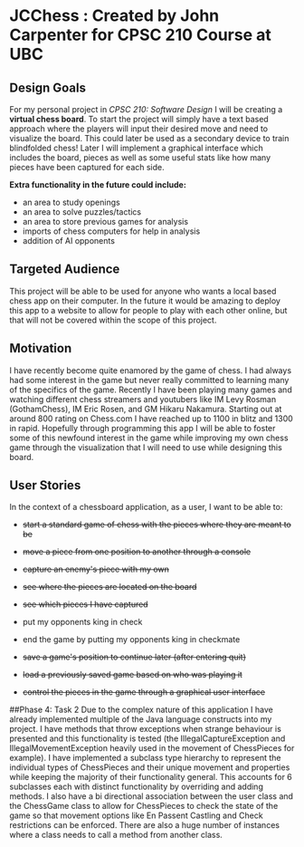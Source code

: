 # JCChess : Created by John Carpenter for CPSC 210 Course at UBC

## Design Goals


For my personal project in *CPSC 210: Software Design* I will be creating a **virtual chess board**.
To start the project will simply have a text based approach where the players will input their desired
move and need to visualize the board. This could later be used as a secondary device to train blindfolded
chess! Later I will implement a graphical interface which includes the board, pieces as well as some
useful stats like how many pieces have been captured for each side. 

**Extra functionality in the future could include:**
 - an area to study openings
 - an area to solve puzzles/tactics
 - an area to store previous games for analysis
 - imports of chess computers for help in analysis
 - addition of AI opponents

## Targeted Audience
This project will be able to be used for anyone who wants a local based chess app on their computer. In
the future it would be amazing to deploy this app to a website to allow for people to play with each other
online, but that will not be covered within the scope of this project. 

## Motivation

I have recently become quite enamored by the game of chess. I had always had some interest in the game
but never really committed to learning many of the specifics of the game. Recently I have been playing
many games and watching different chess streamers and youtubers like IM Levy Rosman (GothamChess), 
IM Eric Rosen, and GM Hikaru Nakamura. Starting out at around 800 rating on Chess.com I have reached up
to 1100 in blitz and 1300 in rapid. Hopefully through programming this app I will be able to foster 
some of this newfound interest in the game while improving my own chess game through the visualization 
that I will need to use while designing this board.

## User Stories

In the context of a chessboard application, as a user, I want to be able to:
 - ~~start a standard game of chess with the pieces where they are meant to be~~
 - ~~move a piece from one position to another through a console~~
 - ~~capture an enemy's piece with my own~~
 - ~~see where the pieces are located on the board~~
 - ~~see which pieces I have captured~~
 - put my opponents king in check
 - end the game by putting my opponents king in checkmate

 - ~~save a game's position to continue later (after entering quit)~~
 - ~~load a previously saved game based on who was playing it~~
 
 - ~~control the pieces in the game through a graphical user interface~~
 
##Phase 4: Task 2
Due to the complex nature of this application I have already implemented multiple of the Java language constructs into
my project. I have methods that throw exceptions when strange behaviour is presented and this functionality is tested 
(the IllegalCaptureException and IllegalMovementException heavily used in the movement of ChessPieces for example). I
have implemented a subclass type hierarchy to represent the individual types of ChessPieces and their unique movement
and properties while keeping the majority of their functionality general. This accounts for 6 subclasses each with 
distinct functionality by overriding and adding methods. I also have a bi directional association between the user class
and the ChessGame class to allow for ChessPieces to check the state of the game so that movement options like En Passent
Castling and Check restrictions can be enforced. There are also a huge number of instances where a class needs to call 
a method from another class.



